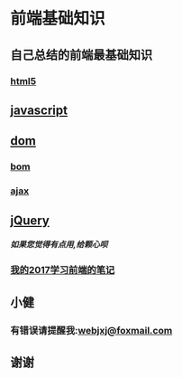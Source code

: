 # 前端基础知识

## 自己总结的前端最基础知识

### [html5](h5.md)

## [javascript](js.md)

## [dom](dom.md)

### [bom](bom.md)

### [ajax](ajax.md)

## [jQuery](jq.md)


##### 如果您觉得有点用,给颗心呗
### [我的2017学习前端的笔记](jxjweb.top)

## 小健
### 有错误请提醒我:webjxj@foxmail.com 
## 谢谢
